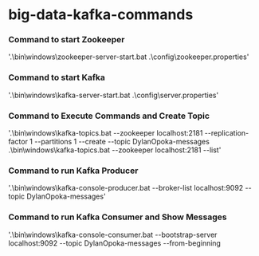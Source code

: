 # big-data-kafka-commands

### Command to start Zookeeper
'.\bin\windows\zookeeper-server-start.bat .\config\zookeeper.properties'

### Command to start Kafka
'.\bin\windows\kafka-server-start.bat .\config\server.properties'

### Command to Execute Commands and Create Topic
'.\bin\windows\kafka-topics.bat --zookeeper localhost:2181 --replication-factor 1 --partitions 1 --create --topic DylanOpoka-messages
.\bin\windows\kafka-topics.bat --zookeeper localhost:2181 --list'

### Command to run Kafka Producer
'.\bin\windows\kafka-console-producer.bat --broker-list localhost:9092 --topic DylanOpoka-messages'

### Command to run Kafka Consumer and Show Messages
'.\bin\windows\kafka-console-consumer.bat --bootstrap-server localhost:9092 --topic DylanOpoka-messages --from-beginning

